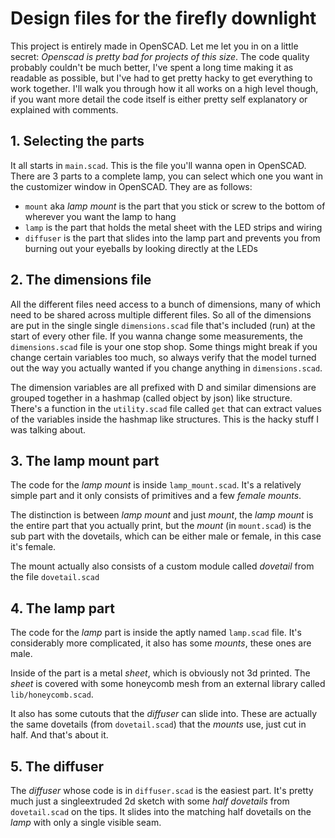 # Design files for the firefly downlight

This project is entirely made in OpenSCAD. Let me let you in on a little secret: *Openscad is pretty bad for projects of this size*. The code quality probably couldn't be much better, I've spent a long time making it as readable as possible, but I've had to get pretty hacky to get everything to work together. I'll walk you through how it all works on a high level though, if you want more detail the code itself is either pretty self explanatory or explained with comments.

## 1. Selecting the parts

It all starts in `main.scad`. This is the file you'll wanna open in OpenSCAD. There are 3 parts to a complete lamp, you can select which one you want in the customizer window in OpenSCAD. They are as follows:
- `mount` aka *lamp mount* is the part that you stick or screw to the bottom of wherever you want the lamp to hang
- `lamp` is the part that holds the metal sheet with the LED strips and wiring
- `diffuser` is the part that slides into the lamp part and prevents you from burning out your eyeballs by looking directly at the LEDs

## 2. The dimensions file

All the different files need access to a bunch of dimensions, many of which need to be shared across multiple different files. So all of the dimensions are put in the single single `dimensions.scad` file that's included (run) at the start of every other file. If you wanna change some measurements, the `dimensions.scad` file is your one stop shop. Some things might break if you change certain variables too much, so always verify that the model turned out the way you actually wanted if you change anything in `dimensions.scad`.

The dimension variables are all prefixed with D and similar dimensions are grouped together in a hashmap (called object by json) like structure. There's a function in the `utility.scad` file called `get` that can extract values of the variables inside the hashmap like structures. This is the hacky stuff I was talking about.

## 3. The lamp mount part

The code for the *lamp mount* is inside `lamp_mount.scad`. It's a relatively simple part and it only consists of primitives and a few *female mounts*. 

The distinction is between *lamp mount* and just *mount*, the *lamp mount* is the entire part that you actually print, but the *mount* (in `mount.scad`) is the sub part with the dovetails, which can be either male or female, in this case it's female. 

The mount actually also consists of a custom module called *dovetail* from the file `dovetail.scad`

## 4. The lamp part

The code for the *lamp* part is inside the aptly named `lamp.scad` file. It's considerably more complicated, it also has some *mounts*, these ones are male. 

Inside of the part is a metal *sheet*, which is obviously not 3d printed. The *sheet* is covered with some honeycomb mesh from an external library called `lib/honeycomb.scad`.

It also has some cutouts that the *diffuser* can slide into. These are actually the same dovetails (from `dovetail.scad`) that the *mounts* use, just cut in half. And that's about it.

## 5. The diffuser

The *diffuser* whose code is in `diffuser.scad` is the easiest part. It's pretty much just a singleextruded 2d sketch with some *half dovetails* from `dovetail.scad` on the tips. It slides into the matching half dovetails on the *lamp* with only a single visible seam.
